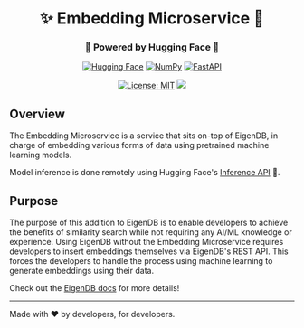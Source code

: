 <div align="center">

# ✨ Embedding Microservice 🧠

### 🤗 Powered by Hugging Face 🤗

[![Hugging Face](https://img.shields.io/badge/Hugging%20Face-FFD21E?logo=huggingface&logoColor=000)](#)
[![NumPy](https://img.shields.io/badge/NumPy-4DABCF?logo=numpy&logoColor=fff)](#)
[![FastAPI](https://img.shields.io/badge/FastAPI-009485.svg?logo=fastapi&logoColor=white)](#)

[![License: MIT](https://img.shields.io/badge/License-MIT-yellow.svg)](https://opensource.org/licenses/MIT)
![](https://img.shields.io/github/repo-size/eigen-db/embedding-microservice)

</div>

## Overview

The Embedding Microservice is a service that sits on-top of EigenDB, in charge of embedding various forms of data using pretrained machine learning models.

Model inference is done remotely using Hugging Face's [Inference API](https://huggingface.co/docs/huggingface_hub/en/guides/inference) 🤗.

## Purpose

The purpose of this addition to EigenDB is to enable developers to achieve the benefits of similarity search while not requiring any AI/ML knowledge or experience. Using EigenDB without the Embedding Microservice requires developers to insert embeddings themselves via EigenDB's REST API. This forces the developers to handle the process using machine learning to generate embeddings using their data.

Check out the [EigenDB docs](https://eigendb.mintlify.app/) for more details!

---

Made with ❤️ by developers, for developers.